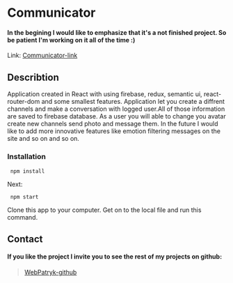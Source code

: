 # Communicator

#### In the begining I would like to emphasize that it's a not finished project. So be patient I'm working on it all of the time :)  


  Link: [Communicator-link](https://communicator-react-app.web.app/login)

## Describtion


Application created in React with using firebase,  redux, semantic ui, react-router-dom and some smallest features. Application let you create a diffrent channels and make a conversation with logged user.All of those information are saved to firebase database. As a user you will able to change you avatar create new channels send photo and message them.  In the future I would like to add more innovative features like emotion filtering messages on the site and so on and so on.

### Installation 

``` Usage
 npm install 
```
Next:

``` Usage
 npm start 
```
Clone this app to your computer. Get on to the local file and run this command.




## Contact

#### If you like the project I invite you to see the rest of my projects on github:

> [WebPatryk-github](https://github.com/WebPatryk)


